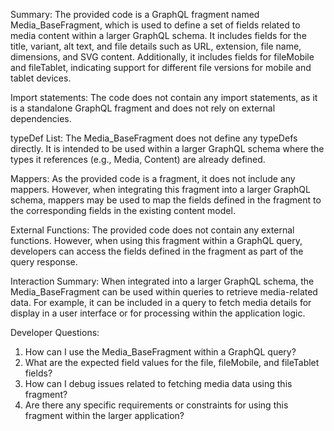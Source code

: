 Summary:
The provided code is a GraphQL fragment named Media_BaseFragment, which is used to define a set of fields related to media content within a larger GraphQL schema. It includes fields for the title, variant, alt text, and file details such as URL, extension, file name, dimensions, and SVG content. Additionally, it includes fields for fileMobile and fileTablet, indicating support for different file versions for mobile and tablet devices.

Import statements:
The code does not contain any import statements, as it is a standalone GraphQL fragment and does not rely on external dependencies.

typeDef List:
The Media_BaseFragment does not define any typeDefs directly. It is intended to be used within a larger GraphQL schema where the types it references (e.g., Media, Content) are already defined.

Mappers:
As the provided code is a fragment, it does not include any mappers. However, when integrating this fragment into a larger GraphQL schema, mappers may be used to map the fields defined in the fragment to the corresponding fields in the existing content model.

External Functions:
The provided code does not contain any external functions. However, when using this fragment within a GraphQL query, developers can access the fields defined in the fragment as part of the query response.

Interaction Summary:
When integrated into a larger GraphQL schema, the Media_BaseFragment can be used within queries to retrieve media-related data. For example, it can be included in a query to fetch media details for display in a user interface or for processing within the application logic.

Developer Questions:
1. How can I use the Media_BaseFragment within a GraphQL query?
2. What are the expected field values for the file, fileMobile, and fileTablet fields?
3. How can I debug issues related to fetching media data using this fragment?
4. Are there any specific requirements or constraints for using this fragment within the larger application?